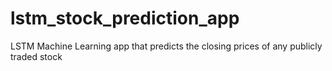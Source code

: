 # lstm_stock_prediction_app
LSTM Machine Learning app that predicts the closing prices of any publicly traded stock
